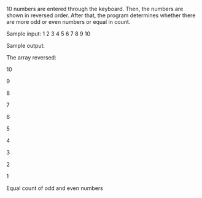 10 numbers are entered through the keyboard. Then, the numbers are shown in reversed order. After that, the program determines whether there are more odd or even numbers or equal in count.

Sample input: 1 2 3 4 5 6 7 8 9 10

Sample output:

The array reversed:

10

9

8

7

6

5

4

3

2

1

Equal count of odd and even numbers
